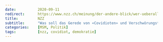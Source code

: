 ```yaml
---
date:          2020-09-11
redirect:      https://www.nzz.ch/meinung/der-andere-blick/wer-ueberall-covidioten-sieht-verbreitet-verschwoerungstheorien-ld.1576049
title:         NZZ
subtitle:      "Was soll das Gerede von «Covidioten» und Verschwörungstheoretikern? Ausgrenzung kann in einer Demokratie nur das letzte Mittel sein"
categories:    [MSM, Politik]
tags:          [nzz, covidiot, demokratie]
---
```

